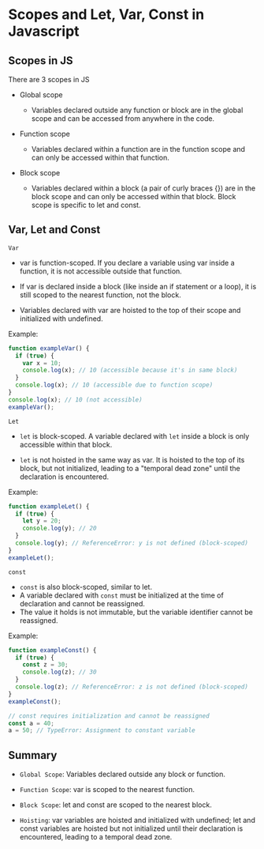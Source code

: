 # Scopes and Let, Var, Const in Javascript

## Scopes in JS

There are 3 scopes in JS

- Global scope

  - Variables declared outside any function or block are in the global scope and can be accessed from anywhere in the code.

- Function scope

  - Variables declared within a function are in the function scope and can only be accessed within that function.

- Block scope

  - Variables declared within a block (a pair of curly braces {}) are in the block scope and can only be accessed within that block. Block scope is specific to let and const.

## Var, Let and Const

`Var`

- var is function-scoped. If you declare a variable using var inside a function, it is not accessible outside that function.

- If var is declared inside a block (like inside an if statement or a loop), it is still scoped to the nearest function, not the block.

- Variables declared with var are hoisted to the top of their scope and initialized with undefined.

Example:

```js
function exampleVar() {
  if (true) {
    var x = 10;
    console.log(x); // 10 (accessible because it's in same block)
  }
  console.log(x); // 10 (accessible due to function scope)
}
console.log(x); // 10 (not accessible)
exampleVar();
```

`Let`

- `let` is block-scoped. A variable declared with `let` inside a block is only accessible within that block.

- `let` is not hoisted in the same way as var. It is hoisted to the top of its block, but not initialized, leading to a "temporal dead zone" until the declaration is encountered.

Example:

```js
function exampleLet() {
  if (true) {
    let y = 20;
    console.log(y); // 20
  }
  console.log(y); // ReferenceError: y is not defined (block-scoped)
}
exampleLet();
```

`const`

- `const` is also block-scoped, similar to let.
- A variable declared with `const` must be initialized at the time of declaration and cannot be reassigned.
- The value it holds is not immutable, but the variable identifier cannot be reassigned.

Example:

```js
function exampleConst() {
  if (true) {
    const z = 30;
    console.log(z); // 30
  }
  console.log(z); // ReferenceError: z is not defined (block-scoped)
}
exampleConst();

// const requires initialization and cannot be reassigned
const a = 40;
a = 50; // TypeError: Assignment to constant variable
```

## Summary

- `Global Scope`: Variables declared outside any block or function.

- `Function Scope`: var is scoped to the nearest function.

- `Block Scope`: let and const are scoped to the nearest block.

- `Hoisting`: var variables are hoisted and initialized with undefined; let and const variables are hoisted but not initialized until their declaration is encountered, leading to a temporal dead zone.
